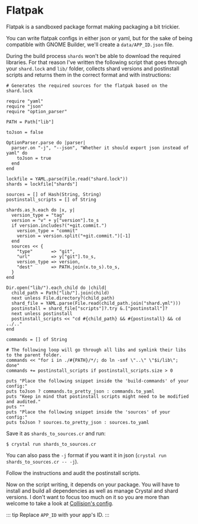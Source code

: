 # Flatpak

Flatpak is a sandboxed package format making packaging a bit trickier.

You can write flatpak configs in either json or yaml, but for the sake of being compatible with GNOME Builder, we'll create a `data/APP_ID.json` file.

During the build process `shards` won't be able to download the required libraries. For that reason I've written the following script that goes through your `shard.lock` and `lib/` folder, collects shard versions and postinstall scripts and returns them in the correct format and with instructions:

```crystal
# Generates the required sources for the flatpak based on the shard.lock

require "yaml"
require "json"
require "option_parser"

PATH = Path["lib"]

toJson = false

OptionParser.parse do |parser|
  parser.on "-j", "--json", "Whether it should export json instead of yaml" do
    toJson = true
  end
end

lockfile = YAML.parse(File.read("shard.lock"))
shards = lockfile["shards"]

sources = [] of Hash(String, String)
postinstall_scripts = [] of String

shards.as_h.each do |x, y|
  version_type = "tag"
  version = "v" + y["version"].to_s
  if version.includes?("+git.commit.")
    version_type = "commit"
    version = version.split("+git.commit.")[-1]
  end
  sources << {
    "type"       => "git",
    "url"        => y["git"].to_s,
    version_type => version,
    "dest"       => PATH.join(x.to_s).to_s,
  }
end

Dir.open("lib/").each_child do |child|
  child_path = Path["lib/"].join(child)
  next unless File.directory?(child_path)
  shard_file = YAML.parse(File.read(child_path.join("shard.yml")))
  postinstall = shard_file["scripts"]?.try &.["postinstall"]?
  next unless postinstall
  postinstall_scripts << "cd #{child_path} && #{postinstall} && cd ../.."
end

commands = [] of String

# The following loop will go through all libs and symlink their libs to the parent folder.
commands << "for i in ./#{PATH}/*/; do ln -snf \"..\" \"$i/lib\"; done"
commands += postinstall_scripts if postinstall_scripts.size > 0

puts "Place the following snippet inside the 'build-commands' of your config:"
puts toJson ? commands.to_pretty_json : commands.to_yaml
puts "Keep in mind that postinstall scripts might need to be modified and audited."
puts ""
puts "Place the following snippet inside the 'sources' of your config:"
puts toJson ? sources.to_pretty_json : sources.to_yaml
```

Save it as `shards_to_sources.cr` and run:
```
$ crystal run shards_to_sources.cr
```
You can also pass the `-j` format if you want it in json (`crystal run shards_to_sources.cr -- -j`).

Follow the instructions and audit the postinstall scripts.

Now on the script writing, it depends on your package. You will have to install and build all dependencies as well as manage Crystal and shard versions. I don't want to focus too much on it so you are more than welcome to take a look at [Collision's config](https://raw.githubusercontent.com/GeopJr/Collision/main/data/dev.geopjr.Collision.json).

::: tip
Replace `APP_ID` with your app's ID.
:::
